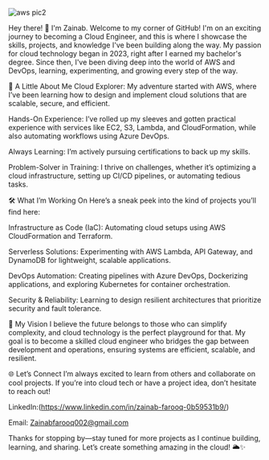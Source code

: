 
![aws pic2](https://github.com/user-attachments/assets/1a965514-dd01-430b-9873-d812744e9277)

Hey there! 👋 I'm Zainab.
Welcome to my corner of GitHub! I'm on an exciting journey to becoming a Cloud Engineer, and this is where I showcase the skills, projects, and knowledge I've been building along the way. My passion for cloud technology began in 2023, right after I earned my bachelor's degree. Since then, I've been diving deep into the world of AWS and DevOps, learning, experimenting, and growing every step of the way.

🚀 A Little About Me
Cloud Explorer: My adventure started with AWS, where I’ve been learning how to design and implement cloud solutions that are scalable, secure, and efficient.

Hands-On Experience: I’ve rolled up my sleeves and gotten practical experience with services like EC2, S3, Lambda, and CloudFormation, while also automating workflows using Azure DevOps.

Always Learning: I’m actively pursuing certifications to back up my skills.

Problem-Solver in Training: I thrive on challenges, whether it’s optimizing a cloud infrastructure, setting up CI/CD pipelines, or automating tedious tasks.


🛠️ What I’m Working On
Here’s a sneak peek into the kind of projects you’ll find here:

Infrastructure as Code (IaC): Automating cloud setups using AWS CloudFormation and Terraform.

Serverless Solutions: Experimenting with AWS Lambda, API Gateway, and DynamoDB for lightweight, scalable applications.

DevOps Automation: Creating pipelines with Azure DevOps, Dockerizing applications, and exploring Kubernetes for container orchestration.

Security & Reliability: Learning to design resilient architectures that prioritize security and fault tolerance.



🎯 My Vision
I believe the future belongs to those who can simplify complexity, and cloud technology is the perfect playground for that. My goal is to become a skilled cloud engineer who bridges the gap between development and operations, ensuring systems are efficient, scalable, and resilient.

🌐 Let’s Connect
I’m always excited to learn from others and collaborate on cool projects. If you’re into cloud tech or have a project idea, don’t hesitate to reach out!

LinkedIn:(https://www.linkedin.com/in/zainab-farooq-0b59531b9/)

Email: Zainabfarooq002@gmail.com

Thanks for stopping by—stay tuned for more projects as I continue building, learning, and sharing. Let’s create something amazing in the cloud! 🌥️✨




